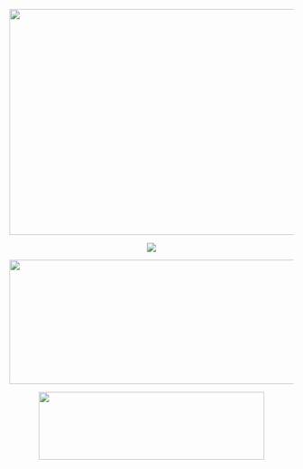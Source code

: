 <p align="center">
  <img width="1950" height="400" src="https://telegra.ph/file/b29d6d5815609f000d95e.jpg">
</p>
<p align="center">
   <img 
    src="https://readme-typing-svg.herokuapp.com?color=%23F058F7&size=25&center=true&height=60&lines=Welcome+To+Github+Xcaa+Bot;Create+By+FxSx"
   />
 </a>
</p>
<p align="center">
   <img width="600" height="220" src="https://github-readme-stats.vercel.app/api?username=Xcaa-Bot&show_icons=true&theme=chartreuse-dark&locale=id">
</p>
<p align="center">
   <img width="400" height="120" src="https://github-readme-stats.vercel.app/api/top-langs/?username=Xcaa-Bot&layout=compact&theme=chartreuse-dark">
</p>
